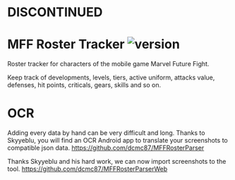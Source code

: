 # DISCONTINUED

# MFF Roster Tracker ![version](https://img.shields.io/badge/version-2.3.0-blue.svg)
Roster tracker for characters of the mobile game Marvel Future Fight.

Keep track of developments, levels, tiers, active uniform, attacks value, defenses, hit points, criticals, gears, skills and so on.

# OCR

Adding every data by hand can be very difficult and long. Thanks to Skyyeblu, you will find an OCR Android app to translate your screenshots to compatible json data.
https://github.com/dcmc87/MFFRosterParser

Thanks Skyyeblu and his hard work, we can now import screenshots to the tool.
https://github.com/dcmc87/MFFRosterParserWeb
